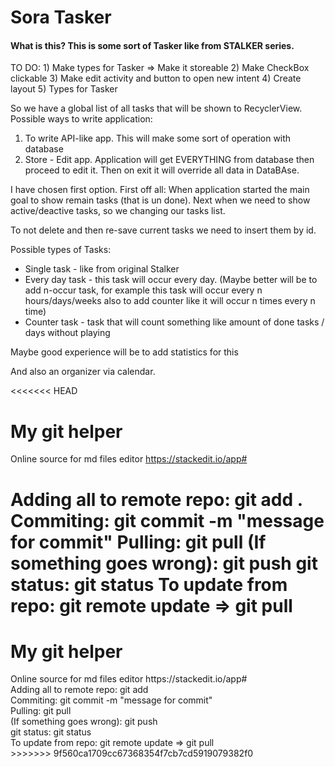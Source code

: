 <div><h1>Sora Tasker</h1></div>
<h4>What is this? 
This is some sort of Tasker like from STALKER series.</h4>
TO DO:
1) Make types for Tasker => Make it storeable
2) Make CheckBox clickable
3) Make edit activity and button to open new intent
4) Create layout
5) Types for Tasker 


So we have a global list of all tasks that will be shown to RecyclerView. 
Possible ways to write application:
1) To write API-like app. This will make some sort of operation with database
2) Store - Edit app. Application will get EVERYTHING from database then proceed to edit it. Then on exit it will override all data in DataBAse. 

I have chosen first option. 
First off all: When application started the main goal to show remain tasks (that is un done).
Next when we need to show active/deactive tasks, so we changing our tasks list.


To not delete and then re-save current tasks we need to insert them by id.

Possible types of Tasks:
* Single task - like from original Stalker
* Every day task - this task will occur every day. (Maybe better will be to add n-occur task, for example this task will occur every n hours/days/weeks also to add counter like it will occur n times every n time)
* Counter task - task that will count something like amount of done tasks / days without playing

Maybe good experience will be to add statistics for this

And also an organizer via calendar.

<<<<<<< HEAD
# My git helper
Online source for md files editor https://stackedit.io/app#

Adding all to remote repo: git add .
Commiting: git commit -m "message for commit"
Pulling: git pull
(If something goes wrong): git push
git status: git status
To update from repo: git remote update   =>  git pull 
=======
<h1>My git helper</h1>
Online source for md files editor https://stackedit.io/app#     <br>
Adding all to remote repo: git add        <br>
Commiting: git commit -m "message for commit"   <br>
Pulling: git pull    <br>
(If something goes wrong): git push    <br>
git status: git status     <br>
To update from repo: git remote update   =>  git pull    <br>
>>>>>>> 9f560ca1709cc67368354f7cb7cd5919079382f0

